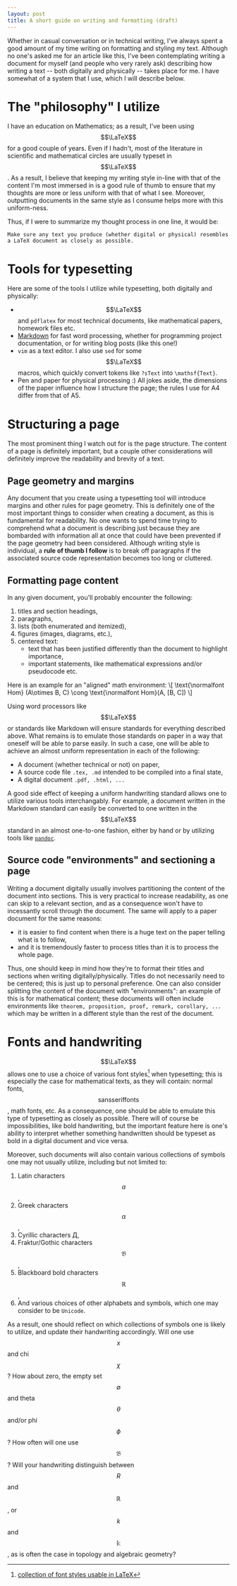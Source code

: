 ```yaml
---
layout: post
title: A short guide on writing and formatting (draft)
---
```


Whether in casual conversation or in technical writing, I've always spent a good amount of my time writing on formatting and styling my text. Although no one's asked me for an article like this, I've been contemplating writing a document for myself (and people who very rarely ask) describing how writing a text -- both digitally and physically -- takes place for me. I have somewhat of a system that I use, which I will describe below.

# The "philosophy" I utilize
I have an education on Mathematics; as a result, I've been using $$\LaTeX$$ for a good couple of years. Even if I hadn't, most of the literature in scientific and mathematical circles are usually typeset in $$\LaTeX$$. As a result, I believe that keeping my writing style in-line with that of the content I'm most immersed in is a good rule of thumb to ensure that my thoughts are more or less uniform with that of what I see. Moreover, outputting documents in the same style as I consume helps more with this uniform-ness.

Thus, if I were to summarize my thought process in one line, it would be:

```
Make sure any text you produce (whether digital or physical) resembles a LaTeX document as closely as possible.
```

# Tools for typesetting
Here are some of the tools I utilize while typesetting, both digitally and physically:

* $$\LaTeX$$ and `pdflatex` for most technical documents, like mathematical papers, homework files etc.
* [Markdown](https://www.markdownguide.org/getting-started/) for fast word processing, whether for programming project documentation, or for writing blog posts (like this one!)
* `vim` as a text editor. I also use `sed` for some $$\LaTeX$$ macros, which quickly convert tokens like `?sText` into `\mathsf{Text}`.
* Pen and paper for physical processing :) All jokes aside, the dimensions of the paper influence how I structure the page; the rules I use for A4 differ from that of A5.

# Structuring a page
The most prominent thing I watch out for is the page structure. The content of a page is definitely important, but a couple other considerations will definitely improve the readability and brevity of a text.

## Page geometry and margins
Any document that you create using a typesetting tool will introduce margins and other rules for page geometry. This is definitely one of the most important things to consider when creating a document, as this is fundamental for readability. No one wants to spend time trying to comprehend what a document is describing just because they are bombarded with information all at once that could have been prevented if the page geometry had been considered. Although writing style is individual, a **rule of thumb I follow** is to break off paragraphs if the associated source code representation becomes too long or cluttered.

## Formatting page content
In any given document, you'll probably encounter the following:

1. titles and section headings,
1. paragraphs,
1. lists (both enumerated and itemized),
1. figures (images, diagrams, etc.),
1. centered text:
    * text that has been justified differently than the document to highlight importance,
    * important statements, like mathematical expressions and/or pseudocode etc.

Here is an example for an "aligned" math environment:
\\[
	\text{\normalfont Hom} (A\otimes B, C) \cong \text{\normalfont Hom}(A, [B, C])
\\]

Using word processors like $$\LaTeX$$ or standards like Markdown will ensure standards for everything described above. What remains is to emulate those standards on paper in a way that oneself will be able to parse easily. In such a case, one will be able to achieve an almost uniform representation in each of the following:

* A document (whether technical or not) on paper,
* A source code file `.tex, .md` intended to be compiled into a final state,
* A digital document `.pdf, .html, ...`

A good side effect of keeping a uniform handwriting standard allows one to utilize various tools interchangably. For example, a document written in the Markdown standard can easily be converted to one written in the $$\LaTeX$$ standard in an almost one-to-one fashion, either by hand or by utilizing tools like [`pandoc`](https://pandoc.org/MANUAL.html#specifying-formats).

## Source code "environments" and sectioning a page
Writing a document digitally usually involves partitioning the content of the document into sections. This is very practical to increase readability, as one can skip to a relevant section, and as a consequence won't have to incessantly scroll through the document. The same will apply to a paper document for the same reasons:

* it is easier to find content when there is a huge text on the paper telling what is to follow,
* and it is tremendously faster to process titles than it is to process the whole page.

Thus, one should keep in mind how they're to format their titles and sections when writing digitally/physically. Titles do not necessarily need to be centered; this is just up to personal preference. One can also consider splitting the content of the document with "environments": an example of this is for mathematical content; these documents will often include environments like `theorem, proposition, proof, remark, corollary, ...` which may be written in a different style than the rest of the document.

# Fonts and handwriting
$$\LaTeX$$ allows one to use a choice of various font styles[^1] when typesetting; this is especially the case for mathematical texts, as they will contain: normal fonts, $$\mathsf{sans serif fonts}$$, math fonts, etc. As a consequence, one should be able to emulate this type of typesetting as closely as possible. There will of course be impossibilities, like bold handwriting, but the important feature here is one's ability to interpret whether something handwritten should be typeset as bold in a digital document and vice versa.

Moreover, such documents will also contain various collections of symbols one may not usually utilize, including but not limited to:

1. Latin characters $$a$$,
1. Greek characters $$\alpha$$,
1. Cyrillic characters Д,
1. Fraktur/Gothic characters $$\mathfrak{B}$$,
1. Blackboard bold characters $$\mathbb{R}$$,
1. And various choices of other alphabets and symbols, which one may consider to be `Unicode`.

As a result, one should reflect on which collections of symbols one is likely to utilize, and update their handwriting accordingly. Will one use $$x$$ and chi $$\chi$$? How about zero, the empty set $$\emptyset$$ and theta $$\theta$$ and/or phi $$\phi$$? How often will one use $$\mathfrak{B}$$? Will your handwriting distinguish between $$R$$ and $$\mathbb{R}$$, or $$k$$ and $$\mathbb{k}$$, as is often the case in topology and algebraic geometry?

[^1]: [collection of font styles usable in LaTeX](https://en.wikibooks.org/wiki/LaTeX/Fonts#Font_styles)
